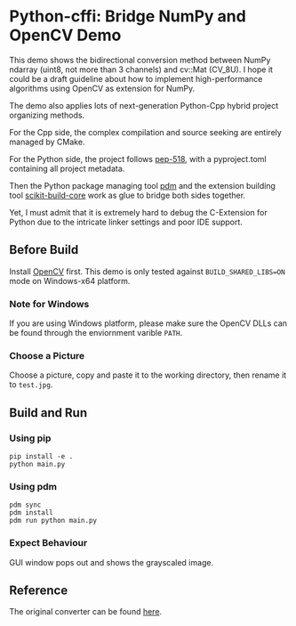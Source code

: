 # Python-cffi: Bridge NumPy and OpenCV Demo

This demo shows the bidirectional conversion method between NumPy ndarray (uint8, not more than 3 channels) and cv::Mat (CV_8U). I hope it could be a draft guideline about how to implement high-performance algorithms using OpenCV as extension for NumPy.

The demo also applies lots of next-generation Python-Cpp hybrid project organizing methods.

For the Cpp side, the complex compilation and source seeking are entirely managed by CMake.

For the Python side, the project follows [pep-518](https://peps.python.org/pep-0518/), with a pyproject.toml containing all project metadata.

Then the Python package managing tool [pdm](https://pdm.fming.dev/) and the extension building tool [scikit-build-core](https://github.com/scikit-build/scikit-build-core) work as glue to bridge both sides together.

Yet, I must admit that it is extremely hard to debug the C-Extension for Python due to the intricate linker settings and poor IDE support.

## Before Build

Install [OpenCV](https://github.com/opencv/opencv) first. This demo is only tested against `BUILD_SHARED_LIBS=ON` mode on Windows-x64 platform.

### Note for Windows

If you are using Windows platform, please make sure the OpenCV DLLs can be found through the enviornment varible `PATH`.

### Choose a Picture

Choose a picture, copy and paste it to the working directory, then rename it to `test.jpg`.

## Build and Run

### Using pip

```shell
pip install -e .
python main.py
```

### Using pdm

```shell
pdm sync
pdm install
pdm run python main.py
```

### Expect Behaviour

GUI window pops out and shows the grayscaled image.

## Reference

The original converter can be found [here](https://github.com/opencv/opencv/blob/4.x/modules/python/src2/cv2_convert.cpp).
